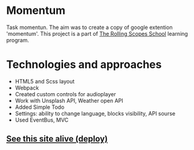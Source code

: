 # Momentum
Task momentun. The aim was to create a copy of google extention 'momentum'. This project is a part of [The Rolling Scopes School](https://rs.school/) learning program.


# Technologies and approaches
* HTML5 and Scss layout
* Webpack
* Created custom controls for audioplayer
* Work with Unsplash API, Weather open API
* Added Simple Todo
* Settings: ability to change language, blocks visibility, API sourse
* Used EventBus, MVC

## [See this site alive (deploy)](https://tetianamas.github.io/momentum/)
